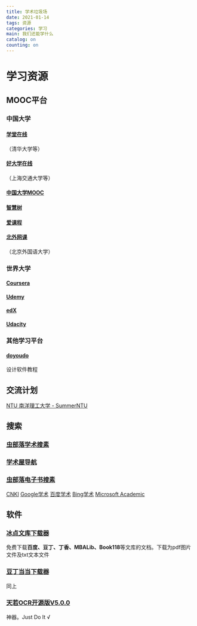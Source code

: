 ```yaml
---
title: 学术垃圾场
date: 2021-01-14
tags: 资源
categories: 学习
main: 我们还能学什么
catalog: on
counting: on
---
```

# 学习资源

## MOOC平台
### 中国大学
#### [学堂在线](https://next.xuetangx.com)
（清华大学等）
#### [好大学在线](https://www.cnmooc.org)
（上海交通大学等）
#### [中国大学MOOC](https://www.icourse163.org)
#### [智慧树](https://www.zhihuishu.com)
#### [爱课程](http://www.icourses.cn)
#### [北外网课](https://www.beiwaiclass.com)
（北京外国语大学）
### 世界大学
#### [Coursera](https://www.coursera.org/)
#### [Udemy](https://www.udemy.com/)
#### [edX](https://www.edx.org/)
#### [Udacity](https://www.udacity.com/)
### 其他学习平台
#### [doyoudo](https://www.doyoudo.com/)
设计软件教程
## 交流计划
[NTU 南洋理工大学 - SummerNTU](https://global.ntu.edu.sg/GMP/GEMTrailblazer/SummerProgramme/Pages/SummerNTU.aspx)

## 搜索
### [虫部落学术搜素](https://scholar.chongbuluo.com/)
### [学术屋导航](http://sci.xueshuwu.cn/)
### [虫部落电子书搜素](https://ebook.chongbuluo.com/)
[CNKI](https://www.cnki.net/)
[Google学术](https://scholar.google.com) 
[百度学术](https://xueshu.baidu.com)
[Bing学术](https://cn.bing.com/academic/)
[Microsoft Academic](https://academic.microsoft.com)

## 软件
### [冰点文库下载器](http://www.bingdian001.com/?p=30)
免费下载**百度、豆丁、丁香、MBALib、Book118**等文库的文档。下载为pdf图片文件及txt文本文件
### [豆丁当当下载器](https://www.lanzous.com/b953911)
同上
### [天若OCR开源版V5.0.0](https://github.com/AnyListen/tianruoocr/releases)
神器。Just Do It √